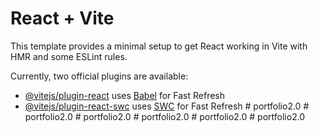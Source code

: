 # React + Vite

This template provides a minimal setup to get React working in Vite with HMR and some ESLint rules.

Currently, two official plugins are available:

- [@vitejs/plugin-react](https://github.com/vitejs/vite-plugin-react/blob/main/packages/plugin-react/README.md) uses [Babel](https://babeljs.io/) for Fast Refresh
- [@vitejs/plugin-react-swc](https://github.com/vitejs/vite-plugin-react-swc) uses [SWC](https://swc.rs/) for Fast Refresh
#   p o r t f o l i o 2 . 0  
 #   p o r t f o l i o 2 . 0  
 #   p o r t f o l i o 2 . 0  
 #   p o r t f o l i o 2 . 0  
 #   p o r t f o l i o 2 . 0  
 #   p o r t f o l i o 2 . 0  
 